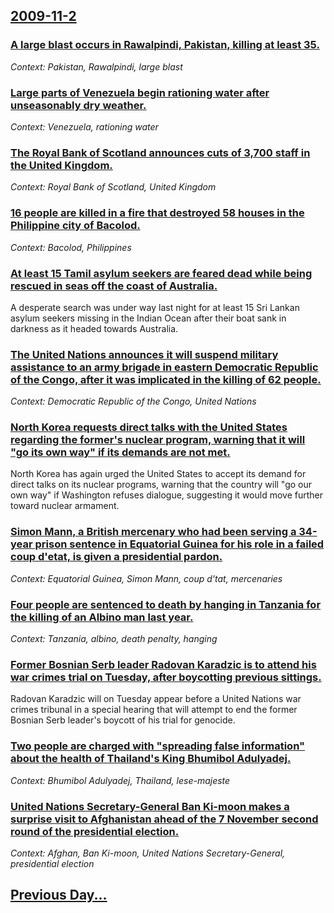 ## [2009-11-2](/news/2009/11/2/index.md)

### [ A large blast occurs in Rawalpindi, Pakistan, killing at least 35. ](/news/2009/11/2/a-large-blast-occurs-in-rawalpindi-pakistan-killing-at-least-35.md)
_Context: Pakistan, Rawalpindi, large blast_

### [ Large parts of Venezuela begin rationing water after unseasonably dry weather. ](/news/2009/11/2/large-parts-of-venezuela-begin-rationing-water-after-unseasonably-dry-weather.md)
_Context: Venezuela, rationing water_

### [ The Royal Bank of Scotland announces cuts of 3,700 staff in the United Kingdom. ](/news/2009/11/2/the-royal-bank-of-scotland-announces-cuts-of-3-700-staff-in-the-united-kingdom.md)
_Context: Royal Bank of Scotland, United Kingdom_

### [ 16 people are killed in a fire that destroyed 58 houses in the Philippine city of Bacolod. ](/news/2009/11/2/16-people-are-killed-in-a-fire-that-destroyed-58-houses-in-the-philippine-city-of-bacolod.md)
_Context: Bacolod, Philippines_

### [ At least 15 Tamil asylum seekers are feared dead while being rescued in seas off the coast of Australia. ](/news/2009/11/2/at-least-15-tamil-asylum-seekers-are-feared-dead-while-being-rescued-in-seas-off-the-coast-of-australia.md)
A desperate search was under way last night for at least 15 Sri Lankan asylum seekers missing in the Indian Ocean after their boat sank in darkness as it headed towards Australia.

### [ The United Nations announces it will suspend military assistance to an army brigade in eastern Democratic Republic of the Congo, after it was implicated in the killing of 62 people. ](/news/2009/11/2/the-united-nations-announces-it-will-suspend-military-assistance-to-an-army-brigade-in-eastern-democratic-republic-of-the-congo-after-it-w.md)
_Context: Democratic Republic of the Congo, United Nations_

### [ North Korea requests direct talks with the United States regarding the former's nuclear program, warning that it will "go its own way" if its demands are not met. ](/news/2009/11/2/north-korea-requests-direct-talks-with-the-united-states-regarding-the-former-s-nuclear-program-warning-that-it-will-go-its-own-way-if-i.md)
North Korea has again urged the United States to accept its demand for direct talks on its nuclear programs, warning that the country will &quot;go our own way&quot; if Washington refuses dialogue, suggesting it would move further toward nuclear armament.

### [ Simon Mann, a British mercenary who had been serving a 34-year prison sentence in Equatorial Guinea for his role in a failed coup d'etat, is given a presidential pardon. ](/news/2009/11/2/simon-mann-a-british-mercenary-who-had-been-serving-a-34-year-prison-sentence-in-equatorial-guinea-for-his-role-in-a-failed-coup-d-etat-i.md)
_Context: Equatorial Guinea, Simon Mann, coup d'tat, mercenaries_

### [ Four people are sentenced to death by hanging in Tanzania for the killing of an Albino man last year. ](/news/2009/11/2/four-people-are-sentenced-to-death-by-hanging-in-tanzania-for-the-killing-of-an-albino-man-last-year.md)
_Context: Tanzania, albino, death penalty, hanging_

### [ Former Bosnian Serb leader Radovan Karadzic is to attend his war crimes trial on Tuesday, after boycotting previous sittings. ](/news/2009/11/2/former-bosnian-serb-leader-radovan-karada3-4ia-is-to-attend-his-war-crimes-trial-on-tuesday-after-boycotting-previous-sittings.md)
Radovan Karadzic will on Tuesday appear before a United Nations war crimes tribunal in a special hearing that will attempt to end the former Bosnian Serb leader&#039;s boycott of his trial for genocide.

### [ Two people are charged with "spreading false information" about the health of Thailand's King Bhumibol Adulyadej. ](/news/2009/11/2/two-people-are-charged-with-spreading-false-information-about-the-health-of-thailand-s-king-bhumibol-adulyadej.md)
_Context: Bhumibol Adulyadej, Thailand, lese-majeste_

### [ United Nations Secretary-General Ban Ki-moon makes a surprise visit to Afghanistan ahead of the 7 November second round of the presidential election. ](/news/2009/11/2/united-nations-secretary-general-ban-ki-moon-makes-a-surprise-visit-to-afghanistan-ahead-of-the-7-november-second-round-of-the-presidential.md)
_Context: Afghan, Ban Ki-moon, United Nations Secretary-General, presidential election_

## [Previous Day...](/news/2009/11/1/index.md)

